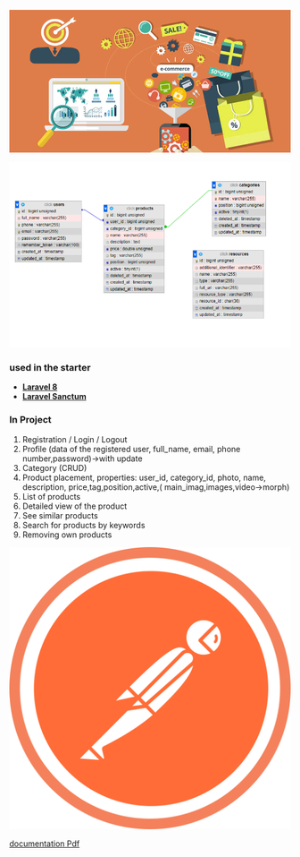 <p align="center"><a href="https://github.com/TursunboyevJahongir" target="_blank"><img src="public/image.jpg"></a></p>
<p align="center"><img src="public/db.png"></p>

### used in the starter

- **[Laravel 8](https://laravel.com/)**
- **[Laravel Sanctum](https://laravel.com/docs/8.x/sanctum)**

### In Project

1. Registration / Login / Logout
2. Profile (data of the registered user, full_name, email, phone number,password)->with update
3. Category (CRUD)
3. Product placement, properties: user_id, category_id, photo, name, description, price,tag,position,active,(
   main_imag,images,video->morph)
4. List of products
5. Detailed view of the product
6. See similar products
7. Search for products by keywords
8. Removing own products

<a href="https://documenter.getpostman.com/view/9990014/UVByJAY3#a81f2dda-0b4a-4f14-9e9d-c6d832d99d30" target="_blank"><img src="public/postman.svg"></a>
<p><a href="public/Click.pdf" download>documentation Pdf</a></p>
